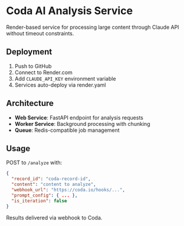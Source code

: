 # Coda AI Analysis Service

Render-based service for processing large content through Claude API without timeout constraints.

## Deployment

1. Push to GitHub
2. Connect to Render.com
3. Add `CLAUDE_API_KEY` environment variable
4. Services auto-deploy via render.yaml

## Architecture

- **Web Service**: FastAPI endpoint for analysis requests
- **Worker Service**: Background processing with chunking
- **Queue**: Redis-compatible job management

## Usage

POST to `/analyze` with:
```json
{
  "record_id": "coda-record-id",
  "content": "content to analyze",
  "webhook_url": "https://coda.io/hooks/...",
  "prompt_config": { ... },
  "is_iteration": false
}
```

Results delivered via webhook to Coda.
